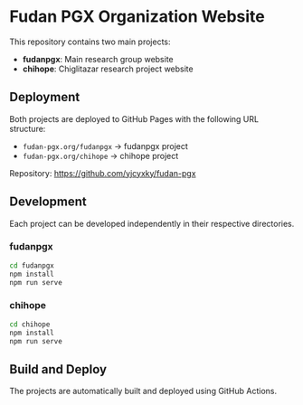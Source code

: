 # Fudan PGX Organization Website

This repository contains two main projects:

- **fudanpgx**: Main research group website
- **chihope**: Chiglitazar research project website

## Deployment

Both projects are deployed to GitHub Pages with the following URL structure:

- `fudan-pgx.org/fudanpgx` → fudanpgx project
- `fudan-pgx.org/chihope` → chihope project

Repository: https://github.com/yjcyxky/fudan-pgx

## Development

Each project can be developed independently in their respective directories.

### fudanpgx
```bash
cd fudanpgx
npm install
npm run serve
```

### chihope
```bash
cd chihope
npm install
npm run serve
```

## Build and Deploy

The projects are automatically built and deployed using GitHub Actions. 